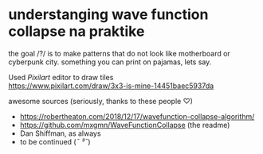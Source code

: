 # understanging wave function collapse na praktike

the goal /?/ is to make patterns that do not look like motherboard or cyberpunk city. something you can print on pajamas, lets say.

Used _Pixilart_ editor to draw tiles </br>
https://www.pixilart.com/draw/3x3-is-mine-14451baec5937da

awesome sources (seriously, thanks to these people ♡) 
- https://robertheaton.com/2018/12/17/wavefunction-collapse-algorithm/
- https://github.com/mxgmn/WaveFunctionCollapse (the readme)
- Dan Shiffman, as always 
- to be continued (*¯ ³¯*)
